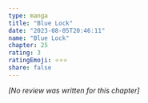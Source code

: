 ```yaml
---
type: manga
title: "Blue Lock"
date: "2023-08-05T20:46:11"
name: "Blue Lock"
chapter: 25
rating: 3
ratingEmoji: ⭐️⭐️⭐️
share: false
---
```


_[No review was written for this chapter]_
